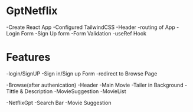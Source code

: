 # GptNetflix
 
 -Create React App
 -Configured TailwindCSS
 -Header
 -routing of App
 -Login Form
 -Sign Up form
 -Form Validation
 -useRef Hook


# Features
-login/SignUP
  -Sign in/Sign up Form
  -redirect to Browse Page

-Browse(after authenication)
  -Header
    -Main Movie
      -Tailer in Background
      -Tittle & Description
      -MovieSuggestion
          -MovieList

-NetflixGpt
 -Search Bar
 -Movie Suggestion